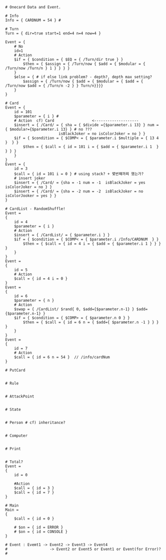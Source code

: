 	
	# Onecard Data and Event.
	
	# Info
	Info = { CARDNUM = 54 } #
	
	# Turn
	Turn = { dir=true start=1 end=4 n=4 now=4 }
	
	Event = {
		# No
		id=1
		# Action
		$if = { $condition = { $EQ = { /Turn/dir true } } 
			$then = { $assign = { /Turn/now { $add = { $modular = { /Turn/now /Turn/n } 1 } } } }
		}	
		$else = { # if else link problem? - depth?, depth max setting?
			$assign = { /Turn/now { $add = { $modular = { $add = { /Turn/now $add = { /Turn/n -2 } } Turn/n}}}}
		}		
	}
	
	# Card
	Event = {
		id = 101
		$parameter = { i } #
		# Action  cf) Card                 <-------------------- 
		$insert = { /Card/ = { sha = { $divide ={$parameter.i 13} } num = { $modular={$parameter.i 13} } # no ???
							isBlackJoker = no isColorJoker = no } }
		$if = { $condition = { $COMP< = { $parameter.i $multiple = { 13 4 }  } }
			$then = { $call = { id = 101 i = { $add = { $parameter.i 1  } } } }
		}
	}
	Event = {
		id = 3
		$call = { id = 101 i = 0 } # using stack? + 몇번쨰까찌 했는가?
		# insert joker
		$insert = { /Card/ = {sha = -1 num = -1  isBlackJoker = yes isColorJoker = no } }
		$insert = { /Card/ = {sha = -2 num = -2  isBlackJoker = no isColorJooker = yes } }
	}
	
	# CardList - RandomShuffle!
	Event =
	{
		id = 4
		$parameter = { i }
		# Action
		$insert = { /CardList/ = { $parameter.i } }
		$if = { $condition = { $COMP< = { $parameter.i /Info/CARDNUM  } }
			$then = { $call = { id = 4 i = { $add = { $parameter.i 1 } } } }
		}            
	}
	Event = 
	{
		id = 5
		# Action
		$call = { id = 4 i = 0 }
	}
	Event = 
	{
		id = 6
		$parameter = { n }
		# Action
		$swap = { /CardList/ $rand{ 0, $add={$parameter.n-1} } $add={$parameter.n-1} }
		$if = { $condition = { $COMP> = { $parameter.n 0 } }
			$then = { $call = { id = 6 n = { $add={ $parameter.n -1 } } } }
		} 
	}
	Event =
	{
		id = 7
		# Action
		$call = { id = 6 n = 54 }  // /info/cardNum
	}
	
	# PutCard
	
	
	# Rule
	
	
	# AttackPoint
	
	
	# State
	
	
	# Person # cf) inheritance?
	
	
	# Computer
	
	
	# Print
	
	
	# Total?
	Event =
	{
		id = 0	
		
		#Action
		$call = { id = 3 }
		$call = { id = 7 }
	}
	
	# Main
	Main =
	{
		$call = { id = 0 }
	
		# $on = { id = ERROR }
		# $on = { id = CONSOLE }
	}
	
	# Event : Evemt1 -> Event2 -> Event3 -> Event4
	#					-> Event2 or Event5 or Event1 or Event(for Error)?
	#
